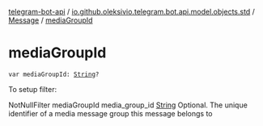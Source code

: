 [telegram-bot-api](../../index.md) / [io.github.oleksivio.telegram.bot.api.model.objects.std](../index.md) / [Message](index.md) / [mediaGroupId](./media-group-id.md)

# mediaGroupId

`var mediaGroupId: `[`String`](https://kotlinlang.org/api/latest/jvm/stdlib/kotlin/-string/index.html)`?`

To setup filter:

NotNullFilter mediaGroupId media_group_id [String](https://kotlinlang.org/api/latest/jvm/stdlib/kotlin/-string/index.html) Optional. The unique identifier of a media message group this
message belongs to

